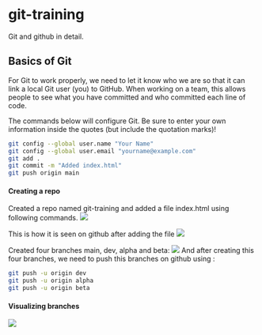 # git-training

Git and github in detail.

## Basics of Git

For Git to work properly, we need to let it know who we are so that it can link a local Git user (you) to GitHub. When working on a team, this allows people to see what you have committed and who committed each line of code.

The commands below will configure Git. Be sure to enter your own information inside the quotes (but include the quotation marks)!

```bash
git config --global user.name "Your Name"
git config --global user.email "yourname@example.com"
git add .
git commit -m "Added index.html"
git push origin main
```

#### Creating a repo

Created a repo named git-training and added a file index.html using following commands.
![](https://imgur.com/cTErh36.png)

This is how it is seen on github after adding the file
![](https://imgur.com/9EUqDQP.png)

Created four branches main, dev, alpha and beta:
![](https://imgur.com/5DPjz0Z.png)
And after creating this four branches, we need to push this branches on github using :

```bash
git push -u origin dev
git push -u origin alpha
git push -u origin beta
```

#### Visualizing branches

![](https://imgur.com/gGgnF2o.png)
